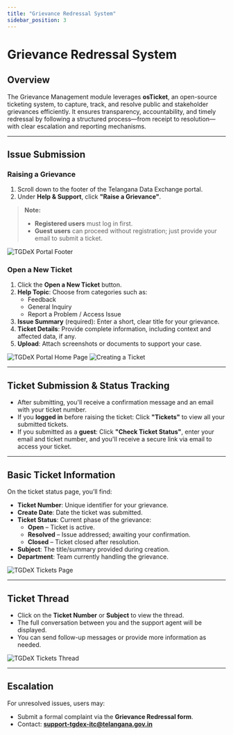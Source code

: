 ```yaml
---
title: "Grievance Redressal System"
sidebar_position: 3
---
```


# Grievance Redressal System

## Overview

The Grievance Management module leverages **osTicket**, an open-source ticketing system, to capture, track, and resolve public and stakeholder grievances efficiently. It ensures transparency, accountability, and timely redressal by following a structured process—from receipt to resolution—with clear escalation and reporting mechanisms.

---

## Issue Submission

### Raising a Grievance

1. Scroll down to the footer of the Telangana Data Exchange portal.
2. Under **Help & Support**, click **"Raise a Grievance"**.

> **Note:**
> - **Registered users** must log in first.
> - **Guest users** can proceed without registration; just provide your email to submit a ticket.

![TGDeX Portal Footer](./img/fig_footer.png)

### Open a New Ticket

1. Click the **Open a New Ticket** button.
2. **Help Topic**: Choose from categories such as:
    - Feedback
    - General Inquiry
    - Report a Problem / Access Issue
3. **Issue Summary** (required): Enter a short, clear title for your grievance.
4. **Ticket Details**: Provide complete information, including context and affected data, if any.
5. **Upload**: Attach screenshots or documents to support your case.

![TGDeX Portal Home Page](./img/fig_homepage.png)
![Creating a Ticket](./img/fig_create_ticket.png)

---

## Ticket Submission & Status Tracking

- After submitting, you'll receive a confirmation message and an email with your ticket number.
- If you **logged in** before raising the ticket: Click **"Tickets"** to view all your submitted tickets.
- If you submitted as a **guest**: Click **"Check Ticket Status"**, enter your email and ticket number, and you'll receive a secure link via email to access your ticket.

---

## Basic Ticket Information

On the ticket status page, you’ll find:

- **Ticket Number**: Unique identifier for your grievance.
- **Create Date**: Date the ticket was submitted.
- **Ticket Status**: Current phase of the grievance:
    - **Open** – Ticket is active.
    - **Resolved** – Issue addressed; awaiting your confirmation.
    - **Closed** – Ticket closed after resolution.
- **Subject**: The title/summary provided during creation.
- **Department**: Team currently handling the grievance.

![TGDeX Tickets Page](./img/fig_tickets_page.png)

---

## Ticket Thread

- Click on the **Ticket Number** or **Subject** to view the thread.
- The full conversation between you and the support agent will be displayed.
- You can send follow-up messages or provide more information as needed.

![TGDeX Tickets Thread](./img/fig_tickets_thread.png)

---

## Escalation

For unresolved issues, users may:

- Submit a formal complaint via the **Grievance Redressal form**.
- Contact: **support-tgdex-itc@telangana.gov.in**
